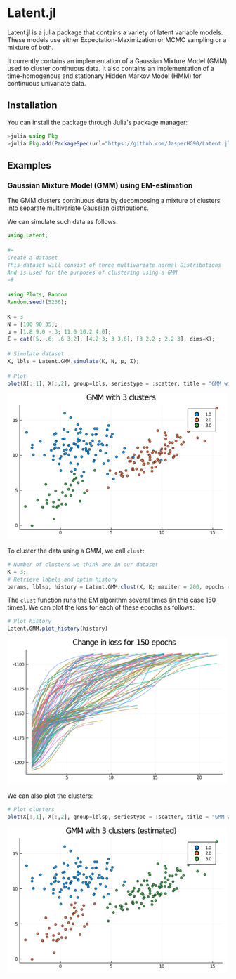 # Latent.jl

Latent.jl is a julia package that contains a variety of latent variable models. These models use either Expectation-Maximization or MCMC sampling or a mixture of both.

It currently contains an implementation of a Gaussian Mixture Model (GMM) used to cluster continuous data. It also contains an implementation of a time-homogenous and stationary Hidden Markov Model (HMM) for continuous univariate data.

## Installation

You can install the package through Julia's package manager:

```julia
>julia using Pkg
>julia Pkg.add(PackageSpec(url="https://github.com/JasperHG90/Latent.jl"))
```

## Examples

### Gaussian Mixture Model (GMM) using EM-estimation

The GMM clusters continuous data by decomposing a mixture of clusters into separate multivariate Gaussian distributions.

We can simulate such data as follows:

```julia
using Latent;

#=  
Create a dataset
This dataset will consist of three multivariate normal Distributions
And is used for the purposes of clustering using a GMM
=#

using Plots, Random 
Random.seed!(5236);

K = 3
N = [100 90 35];
μ = [1.8 9.0 -.3; 11.0 10.2 4.0];
Σ = cat([5. .6; .6 3.2], [4.2 3; 3 3.6], [3 2.2 ; 2.2 3], dims=K);

# Simulate dataset 
X, lbls = Latent.GMM.simulate(K, N, μ, Σ);

# Plot
plot(X[:,1], X[:,2], group=lbls, seriestype = :scatter, title = "GMM with 3 clusters")
```

<img src="img/sim.png" width=500></img>

To cluster the data using a GMM, we call `clust`:

```julia
# Number of clusters we think are in our dataset
K = 3;
# Retrieve labels and optim history
params, lblsp, history = Latent.GMM.clust(X, K; maxiter = 200, epochs = 150);
```

The `clust` function runs the EM algorithm several times (in this case 150 times). We can plot the loss for each of these epochs as follows:

```julia
# Plot history
Latent.GMM.plot_history(history)
```

<img src="img/history.png" width=500></img>

We can also plot the clusters:

```julia
# Plot clusters
plot(X[:,1], X[:,2], group=lblsp, seriestype = :scatter, title = "GMM with 3 clusters (estimated)")
```

<img src="img/estimated.png" width=500></img>
